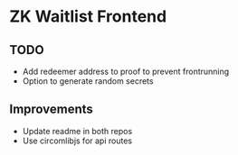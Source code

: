 # ZK Waitlist Frontend

## TODO
- Add redeemer address to proof to prevent frontrunning
- Option to generate random secrets

## Improvements
- Update readme in both repos
- Use circomlibjs for api routes
